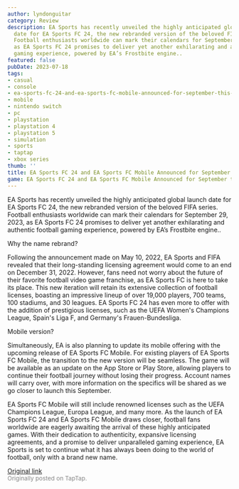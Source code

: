 ```yaml
---
author: lyndonguitar
category: Review
description: EA Sports has recently unveiled the highly anticipated global launch
  date for EA Sports FC 24, the new rebranded version of the beloved FIFA series.
  Football enthusiasts worldwide can mark their calendars for September 29, 2023,
  as EA Sports FC 24 promises to deliver yet another exhilarating and authentic football
  gaming experience, powered by EA’s Frostbite engine..
featured: false
pubDate: 2023-07-18
tags:
- casual
- console
- ea-sports-fc-24-and-ea-sports-fc-mobile-announced-for-september-this-year
- mobile
- nintendo switch
- pc
- playstation
- playstation 4
- playstation 5
- simulation
- sports
- taptap
- xbox series
thumb: ''
title: EA Sports FC 24 and EA Sports FC Mobile Announced for September this year!
game: EA Sports FC 24 and EA Sports FC Mobile Announced for September this year!
---
```

EA Sports has recently unveiled the highly anticipated global launch date for EA Sports FC 24, the new rebranded version of the beloved FIFA series. Football enthusiasts worldwide can mark their calendars for September 29, 2023, as EA Sports FC 24 promises to deliver yet another exhilarating and authentic football gaming experience, powered by EA’s Frostbite engine..

Why the name rebrand?

Following the announcement made on May 10, 2022, EA Sports and FIFA revealed that their long-standing licensing agreement would come to an end on December 31, 2022. However, fans need not worry about the future of their favorite football video game franchise, as EA Sports FC is here to take its place. This new iteration will retain its extensive collection of football licenses, boasting an impressive lineup of over 19,000 players, 700 teams, 100 stadiums, and 30 leagues. EA Sports FC 24 has even more to offer with the addition of prestigious licenses, such as the UEFA Women's Champions League, Spain's Liga F, and Germany's Frauen-Bundesliga.

Mobile version?

Simultaneously, EA is also planning to update its mobile offering with the upcoming release of EA Sports FC Mobile. For existing players of EA Sports FC Mobile, the transition to the new version will be seamless. The game will be available as an update on the App Store or Play Store, allowing players to continue their football journey without losing their progress. Account names will carry over, with more information on the specifics will be shared as we go closer to launch this September.

EA Sports FC Mobile will still include renowned licenses such as the UEFA Champions League, Europa League, and many more. As the launch of EA Sports FC 24 and EA Sports FC Mobile draws closer, football fans worldwide are eagerly awaiting the arrival of these highly anticipated games. With their dedication to authenticity, expansive licensing agreements, and a promise to deliver unparalleled gaming experience, EA Sports is set to continue what it has always been doing to the world of football, only with a brand new name.

[Original link](https://m.taptap.io/post/6017493?share_id=10280aefbb89&utm_medium=share&utm_source=discord)<br><span style="font-size: 0.95em; color: #888;">Originally posted on TapTap.</span>
